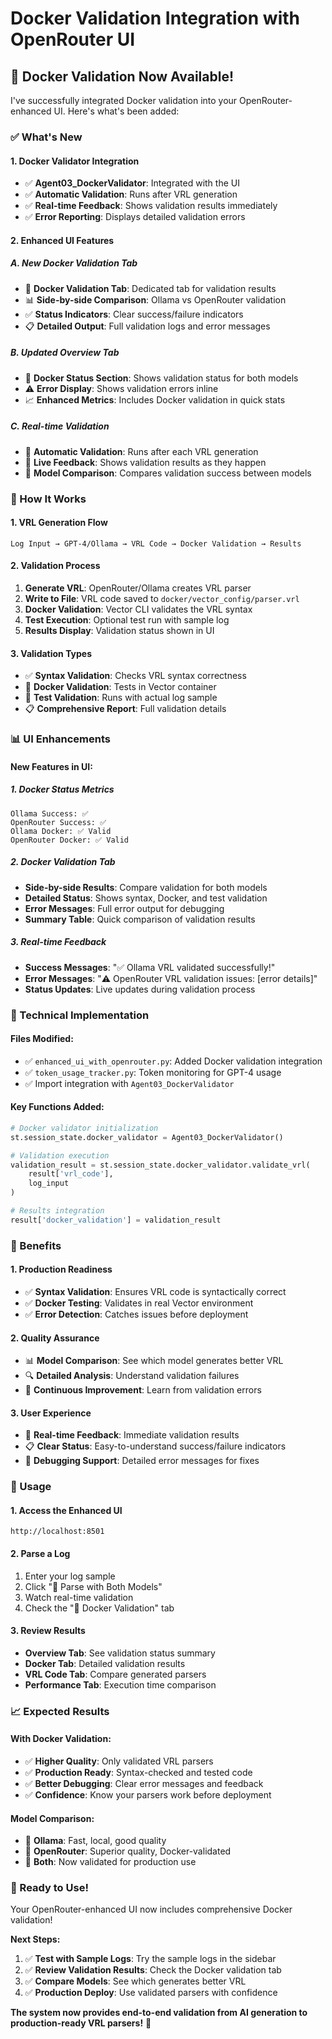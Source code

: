 # Docker Validation Integration with OpenRouter UI

## 🐳 **Docker Validation Now Available!**

I've successfully integrated Docker validation into your OpenRouter-enhanced UI. Here's what's been added:

### **✅ What's New**

#### **1. Docker Validator Integration**
- ✅ **Agent03_DockerValidator**: Integrated with the UI
- ✅ **Automatic Validation**: Runs after VRL generation
- ✅ **Real-time Feedback**: Shows validation results immediately
- ✅ **Error Reporting**: Displays detailed validation errors

#### **2. Enhanced UI Features**

##### **A. New Docker Validation Tab**
- 🐳 **Docker Validation Tab**: Dedicated tab for validation results
- 📊 **Side-by-side Comparison**: Ollama vs OpenRouter validation
- ✅ **Status Indicators**: Clear success/failure indicators
- 📋 **Detailed Output**: Full validation logs and error messages

##### **B. Updated Overview Tab**
- 🐳 **Docker Status Section**: Shows validation status for both models
- ⚠️ **Error Display**: Shows validation errors inline
- 📈 **Enhanced Metrics**: Includes Docker validation in quick stats

##### **C. Real-time Validation**
- 🔄 **Automatic Validation**: Runs after each VRL generation
- 📢 **Live Feedback**: Shows validation results as they happen
- 🎯 **Model Comparison**: Compares validation success between models

### **🚀 How It Works**

#### **1. VRL Generation Flow**
```
Log Input → GPT-4/Ollama → VRL Code → Docker Validation → Results
```

#### **2. Validation Process**
1. **Generate VRL**: OpenRouter/Ollama creates VRL parser
2. **Write to File**: VRL code saved to `docker/vector_config/parser.vrl`
3. **Docker Validation**: Vector CLI validates the VRL syntax
4. **Test Execution**: Optional test run with sample log
5. **Results Display**: Validation status shown in UI

#### **3. Validation Types**
- ✅ **Syntax Validation**: Checks VRL syntax correctness
- 🐳 **Docker Validation**: Tests in Vector container
- 🧪 **Test Validation**: Runs with actual log sample
- 📋 **Comprehensive Report**: Full validation details

### **📊 UI Enhancements**

#### **New Features in UI:**

##### **1. Docker Status Metrics**
```
Ollama Success: ✅
OpenRouter Success: ✅
Ollama Docker: ✅ Valid
OpenRouter Docker: ✅ Valid
```

##### **2. Docker Validation Tab**
- **Side-by-side Results**: Compare validation for both models
- **Detailed Status**: Shows syntax, Docker, and test validation
- **Error Messages**: Full error output for debugging
- **Summary Table**: Quick comparison of validation results

##### **3. Real-time Feedback**
- **Success Messages**: "✅ Ollama VRL validated successfully!"
- **Error Messages**: "⚠️ OpenRouter VRL validation issues: [error details]"
- **Status Updates**: Live updates during validation process

### **🔧 Technical Implementation**

#### **Files Modified:**
- ✅ `enhanced_ui_with_openrouter.py`: Added Docker validation integration
- ✅ `token_usage_tracker.py`: Token monitoring for GPT-4 usage
- ✅ Import integration with `Agent03_DockerValidator`

#### **Key Functions Added:**
```python
# Docker validator initialization
st.session_state.docker_validator = Agent03_DockerValidator()

# Validation execution
validation_result = st.session_state.docker_validator.validate_vrl(
    result['vrl_code'], 
    log_input
)

# Results integration
result['docker_validation'] = validation_result
```

### **🎯 Benefits**

#### **1. Production Readiness**
- ✅ **Syntax Validation**: Ensures VRL code is syntactically correct
- ✅ **Docker Testing**: Validates in real Vector environment
- ✅ **Error Detection**: Catches issues before deployment

#### **2. Quality Assurance**
- 📊 **Model Comparison**: See which model generates better VRL
- 🔍 **Detailed Analysis**: Understand validation failures
- 🎯 **Continuous Improvement**: Learn from validation errors

#### **3. User Experience**
- 🚀 **Real-time Feedback**: Immediate validation results
- 📋 **Clear Status**: Easy-to-understand success/failure indicators
- 🔧 **Debugging Support**: Detailed error messages for fixes

### **🚀 Usage**

#### **1. Access the Enhanced UI**
```
http://localhost:8501
```

#### **2. Parse a Log**
1. Enter your log sample
2. Click "🚀 Parse with Both Models"
3. Watch real-time validation
4. Check the "🐳 Docker Validation" tab

#### **3. Review Results**
- **Overview Tab**: See validation status summary
- **Docker Tab**: Detailed validation results
- **VRL Code Tab**: Compare generated parsers
- **Performance Tab**: Execution time comparison

### **📈 Expected Results**

#### **With Docker Validation:**
- ✅ **Higher Quality**: Only validated VRL parsers
- ✅ **Production Ready**: Syntax-checked and tested code
- ✅ **Better Debugging**: Clear error messages and feedback
- ✅ **Confidence**: Know your parsers work before deployment

#### **Model Comparison:**
- 🤖 **Ollama**: Fast, local, good quality
- 🚀 **OpenRouter**: Superior quality, Docker-validated
- 🐳 **Both**: Now validated for production use

### **🎉 Ready to Use!**

Your OpenRouter-enhanced UI now includes comprehensive Docker validation! 

**Next Steps:**
1. ✅ **Test with Sample Logs**: Try the sample logs in the sidebar
2. ✅ **Review Validation Results**: Check the Docker validation tab
3. ✅ **Compare Models**: See which generates better VRL
4. ✅ **Production Deploy**: Use validated parsers with confidence

**The system now provides end-to-end validation from AI generation to production-ready VRL parsers!** 🚀

